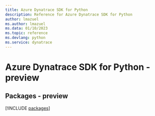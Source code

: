 ```yaml
---
title: Azure Dynatrace SDK for Python
description: Reference for Azure Dynatrace SDK for Python
author: lmazuel
ms.author: lmazuel
ms.data: 01/10/2023
ms.topic: reference
ms.devlang: python
ms.service: dynatrace
---
```

# Azure Dynatrace SDK for Python - preview
## Packages - preview
[!INCLUDE [packages](dynatrace-index.md)]